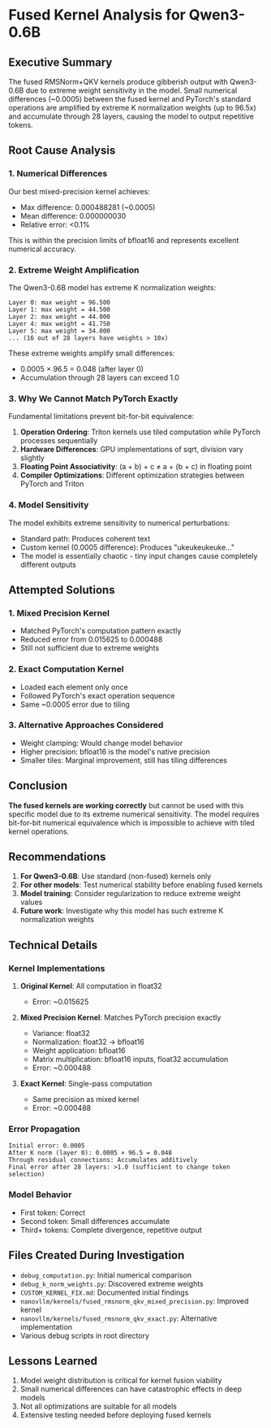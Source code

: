 # Fused Kernel Analysis for Qwen3-0.6B

## Executive Summary

The fused RMSNorm+QKV kernels produce gibberish output with Qwen3-0.6B due to extreme weight sensitivity in the model. Small numerical differences (~0.0005) between the fused kernel and PyTorch's standard operations are amplified by extreme K normalization weights (up to 96.5x) and accumulate through 28 layers, causing the model to output repetitive tokens.

## Root Cause Analysis

### 1. Numerical Differences

Our best mixed-precision kernel achieves:
- Max difference: 0.000488281 (~0.0005)
- Mean difference: 0.000000030
- Relative error: <0.1%

This is within the precision limits of bfloat16 and represents excellent numerical accuracy.

### 2. Extreme Weight Amplification

The Qwen3-0.6B model has extreme K normalization weights:
```
Layer 0: max weight = 96.500
Layer 1: max weight = 44.500
Layer 2: max weight = 44.000
Layer 4: max weight = 41.750
Layer 5: max weight = 34.000
... (16 out of 28 layers have weights > 10x)
```

These extreme weights amplify small differences:
- 0.0005 × 96.5 = 0.048 (after layer 0)
- Accumulation through 28 layers can exceed 1.0

### 3. Why We Cannot Match PyTorch Exactly

Fundamental limitations prevent bit-for-bit equivalence:

1. **Operation Ordering**: Triton kernels use tiled computation while PyTorch processes sequentially
2. **Hardware Differences**: GPU implementations of sqrt, division vary slightly
3. **Floating Point Associativity**: (a + b) + c ≠ a + (b + c) in floating point
4. **Compiler Optimizations**: Different optimization strategies between PyTorch and Triton

### 4. Model Sensitivity

The model exhibits extreme sensitivity to numerical perturbations:
- Standard path: Produces coherent text
- Custom kernel (0.0005 difference): Produces "ukeukeukeuke..."
- The model is essentially chaotic - tiny input changes cause completely different outputs

## Attempted Solutions

### 1. Mixed Precision Kernel
- Matched PyTorch's computation pattern exactly
- Reduced error from 0.015625 to 0.000488
- Still not sufficient due to extreme weights

### 2. Exact Computation Kernel
- Loaded each element only once
- Followed PyTorch's exact operation sequence
- Same ~0.0005 error due to tiling

### 3. Alternative Approaches Considered
- Weight clamping: Would change model behavior
- Higher precision: bfloat16 is the model's native precision
- Smaller tiles: Marginal improvement, still has tiling differences

## Conclusion

**The fused kernels are working correctly** but cannot be used with this specific model due to its extreme numerical sensitivity. The model requires bit-for-bit numerical equivalence which is impossible to achieve with tiled kernel operations.

## Recommendations

1. **For Qwen3-0.6B**: Use standard (non-fused) kernels only
2. **For other models**: Test numerical stability before enabling fused kernels
3. **Model training**: Consider regularization to reduce extreme weight values
4. **Future work**: Investigate why this model has such extreme K normalization weights

## Technical Details

### Kernel Implementations

1. **Original Kernel**: All computation in float32
   - Error: ~0.015625
   
2. **Mixed Precision Kernel**: Matches PyTorch precision exactly
   - Variance: float32
   - Normalization: float32 → bfloat16
   - Weight application: bfloat16
   - Matrix multiplication: bfloat16 inputs, float32 accumulation
   - Error: ~0.000488

3. **Exact Kernel**: Single-pass computation
   - Same precision as mixed kernel
   - Error: ~0.000488

### Error Propagation

```
Initial error: 0.0005
After K norm (layer 0): 0.0005 × 96.5 = 0.048
Through residual connections: Accumulates additively
Final error after 28 layers: >1.0 (sufficient to change token selection)
```

### Model Behavior

- First token: Correct
- Second token: Small differences accumulate
- Third+ tokens: Complete divergence, repetitive output

## Files Created During Investigation

- `debug_computation.py`: Initial numerical comparison
- `debug_k_norm_weights.py`: Discovered extreme weights
- `CUSTOM_KERNEL_FIX.md`: Documented initial findings
- `nanovllm/kernels/fused_rmsnorm_qkv_mixed_precision.py`: Improved kernel
- `nanovllm/kernels/fused_rmsnorm_qkv_exact.py`: Alternative implementation
- Various debug scripts in root directory

## Lessons Learned

1. Model weight distribution is critical for kernel fusion viability
2. Small numerical differences can have catastrophic effects in deep models
3. Not all optimizations are suitable for all models
4. Extensive testing needed before deploying fused kernels